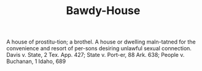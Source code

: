 ---
title: Bawdy-House
letter: B
permalink: "/definitions/bawdy-house.html"
body: A house of prostitu-tion; a brothel. A house or dwelling maln-tatned for the
  convenience and resort of per-sons desiring unlawful sexual connection. Davis v.
  State, 2 Tex. App. 427; State v. Port-er, 88 Ark. 638; People v. Buchanan, 1 Idaho,
  689
published_at: '2018-07-07'
layout: post
---